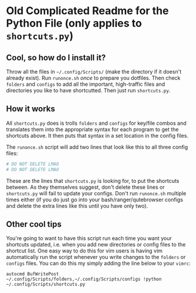 # Old Complicated Readme for the Python File (only applies to `shortcuts.py`)

## Cool, so how do I install it?

Throw all the files in `~/.config/Scripts/` (make the directory if it doesn't already exist). Run `runonce.sh` *once* to prepare you dotfiles. Then check `folders` and `configs` to add all the important, high-traffic files and directories you like to have shortcutted. Then just run `shortcuts.py`.

## How it works

All `shortcuts.py` does is trolls `folders` and `configs` for key/file combos and translates them into the appropriate syntax for each program to get the shortcuts above. It then puts that syntax in a set location in the config files.

The `runonce.sh` script will add two lines that look like this to all three config files:

```bash
# DO NOT DELETE LMAO
# DO NOT DELETE LMAO
```

These are the lines that `shortcuts.py` is looking for, to put the shortcuts between. As they themselves suggest, don't delete these lines or `shortcuts.py` will fail to update your configs. Don't run `runonce.sh` multiple times either (if you do just go into your bash/ranger/qutebrowser configs and delete the extra lines like this until you have only two).

## Other cool tips

You're going to want to have this script run each time you want your shortcuts updated, i.e. when you add new directories or config files to the shortcut list.
One easy way to do this for vim users is having vim automatically run the script whenever you write changes to the `folders` or `configs` files.
You can do this my simply adding the line below to your `vimrc`:

```vim
autocmd BufWritePost ~/.config/Scripts/folders,~/.config/Scripts/configs !python ~/.config/Scripts/shortcuts.py
```
